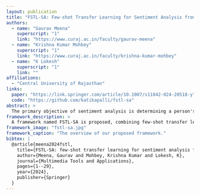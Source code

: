```yaml
---
layout: publication
title: "FSTL-SA: Few-shot Transfer Learning for Sentiment Analysis from Facial Expressions"
authors:
  - name: "Gaurav Meena"
    superscript: "1"
    link: "https://www.curaj.ac.in/faculty/gaurav-meena"
  - name: "Krishna Kumar Mohbey"
    superscript: "1"
    link: "https://www.curaj.ac.in/faculty/krishna-kumar-mohbey"
  - name: "K Lokesh"
    superscript: "1"
    link: ""
affiliations:
  - "Central University of Rajasthan"
links:
  paper: "https://link.springer.com/article/10.1007/s11042-024-20518-y"
  code: "https://github.com/katikapalli/fstl-sa"
abstract: >
  The primary objective of sentiment analysis is determining a person's viewpoint on a subject or the document's overall contextual polarity. When a significant quantity of labeled data is provided for the target task, deep learning is demonstrated to be successful for sentiment analysis in facial expressions. Nonetheless, there is ongoing research toward training a deep learning model with few observations of labeled data such that it may generalize effectively on a novel task called Few-shot Learning. This research proposes a unique few-shot transfer learning (FSTL-SA) framework for nonverbal communication sentiment polarity categorization. First, a deep learning model is trained using a large publicly available dataset of CK+ and FER2013 on anger, fear, and surprise in the source domain. The trained model was then finetuned in the target domain using the N-way-k-shot approach on happy, sad, and neutral classes and FER2013 and CK+. In addition, we employed two-stage semi-supervised few-shot learning to address the labeled data scarcity. The proposed framework performed better than cutting-edge methods on nonverbal sentiment analysis. The proposed deep convolutional neural network (DCNN) achieved an accuracy of 75.33% in the source domain, and the FSTL-SA method achieved an average accuracy of 61% for 100 shots. Additionally, we achieved an accuracy of 82% on a single semi-supervised approach for 60-shot.
framework_description: >
  A framework named FSTL-SA is proposed, combining few-shot transfer learning and semi-supervised learning to improve sentiment polarity classification from nonverbal facial expressions.
framework_image: "fstl-sa.jpg"
framework_caption: "The overview of our proposed framework."
bibtex: |
  @article{meena2024fstl,
    title={FSTL-SA: few-shot transfer learning for sentiment analysis from facial expressions},
    author={Meena, Gaurav and Mohbey, Krishna Kumar and Lokesh, K},
    journal={Multimedia Tools and Applications},
    pages={1--29},
    year={2024},
    publisher={Springer}
  }
---
```

